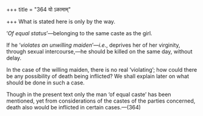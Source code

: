 +++
title = "364 यो ऽकामाम्"

+++
What is stated here is only by the way.

‘*Of equal status*’—belonging to the same caste as the girl.

If he ‘*violates an unwilling maiden*’—*i.e*., deprives her of her
virginity, through sexual intercourse,—he should be killed on the same
day, without delay.

In the case of the willing maiden, there is no real ‘violating’; how
could there be any possibility of death being inflicted? We shall
explain later on what should be done in such a case.

Though in the present text only the man ‘of equal caste’ has been
mentioned, yet from considerations of the castes of the parties
concerned, death also would be inflicted in certain cases.—(364)


